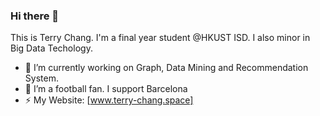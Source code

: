 ### Hi there 👋

This is Terry Chang. I'm a final year student @HKUST ISD. I also minor in Big Data Techology.

- 🔭 I’m currently working on Graph, Data Mining and Recommendation System.
- 🌱 I’m a football fan. I support Barcelona
- ⚡ My Website: [www.terry-chang.space]

